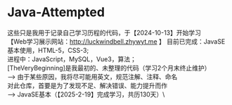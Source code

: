 # Java-Attempted

这些只是我用于记录自己学习历程的代码，于【2024-10-13】开始学习\
【Web学习展示网站：http://luckwindbell.zhywyt.me 】
目前已完成：JavaSE基本使用，HTML-5，CSS-3;\
进程中：JavaScript，MySQL，Vue3，算法；\
[TheVeryBeginning]是我最初的、未整理的代码（学习2个月末终止维护）\
--> 由于某些原因，我将尽可能用英文，规范注解、注释、命名\
对此仓库，首要是为了发现不足、解决错误、能力提升而作\
--> JavaSE基本（【2025-2-19】完成学习，共历130天）\
